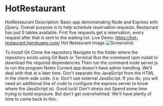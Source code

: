 # HotRestaurant

HotRestaurant
Description: Basic app demonstrating Node and Express with jQuery. Overall purpose is to help schedule reservation requests. Restaurant has just 5 tables available. First five requests get a reservation, every request after that is sent to the waiting list.
Live Demo: https://hot-restaurant.herokuapp.com/
Hot Restaurant Image
![Screenshot](HotRestaurant.png)

To Install
Git Clone the repository
Navigate to the folder where the repository exists using Git Bash or Terminal
Run the command npm install to download the required dependencies
Then run the command node server.js to run the program
Notes
Current app doesn't have admin handling. We'll deal with that at a later time.
Don't separate the JavaScript from the HTML in the client-side code. (i.e. Don't use external JavaScript. If you do, you will need an additional line of code to configure the express server to know where the JavaScript is).
Good luck! Don't stress out
Spend some time trying to build exposure. But don't get overwhelmed. We'll have plenty of time to come back to this.